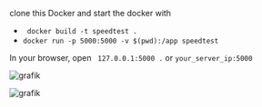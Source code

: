 clone this Docker and start the docker with 

* ` docker build -t speedtest .`
* `docker run -p 5000:5000 -v $(pwd):/app speedtest`

In your browser, open  ` 127.0.0.1:5000 .` or `your_server_ip:5000`




![grafik](https://github.com/user-attachments/assets/275b651a-454b-4228-82a7-92b6efa5bd42)


![grafik](https://github.com/user-attachments/assets/c1da4f6f-5411-492d-90a8-7c0db9d80f07)
